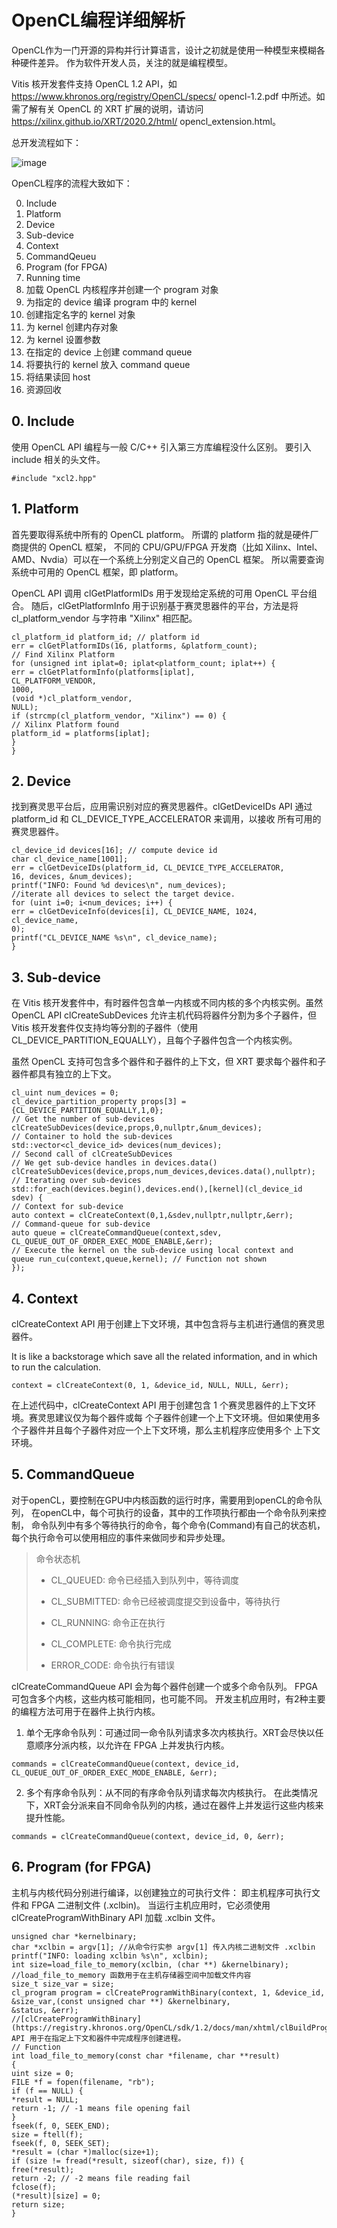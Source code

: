 # OpenCL编程详细解析

OpenCL作为一门开源的异构并行计算语言，设计之初就是使用一种模型来模糊各种硬件差异。
作为软件开发人员，关注的就是编程模型。

Vitis 核开发套件支持 OpenCL 1.2 API，如 https://www.khronos.org/registry/OpenCL/specs/
opencl-1.2.pdf 中所述。如需了解有关 OpenCL 的 XRT 扩展的说明，请访问 https://xilinx.github.io/XRT/2020.2/html/
opencl_extension.html。

总开发流程如下：

![image](https://user-images.githubusercontent.com/49140300/188286801-d314191b-8ede-4f50-bf35-f6cf8cd7b58f.png)

OpenCL程序的流程大致如下：

0. Include
1. Platform
2. Device
3. Sub-device
4. Context
5. CommandQeueu
6. Program (for FPGA)
7. Running time
8. 加载 OpenCL 内核程序并创建一个 program 对象
9. 为指定的 device 编译 program 中的 kernel
10. 创建指定名字的 kernel 对象
11. 为 kernel 创建内存对象
12. 为 kernel 设置参数
13. 在指定的 device 上创建 command queue
14. 将要执行的 kernel 放入 command queue
15. 将结果读回 host
16. 资源回收

## 0. Include

使用 OpenCL API 编程与一般 C/C++ 引入第三方库编程没什么区别。
要引入 include 相关的头文件。

`#include "xcl2.hpp"`

## 1. Platform

首先要取得系统中所有的 OpenCL platform。
所谓的 platform 指的就是硬件厂商提供的 OpenCL 框架，
不同的 CPU/GPU/FPGA 开发商（比如 Xilinx、Intel、AMD、Nvdia）可以在一个系统上分别定义自己的 OpenCL 框架。
所以需要查询系统中可用的 OpenCL 框架，即 platform。

OpenCL API 调用 clGetPlatformIDs 用于发现给定系统的可用 OpenCL 平台组合。
随后，clGetPlatformInfo 用于识别基于赛灵思器件的平台，方法是将 cl_platform_vendor 与字符串 "Xilinx" 相匹配。


```
cl_platform_id platform_id; // platform id
err = clGetPlatformIDs(16, platforms, &platform_count);
// Find Xilinx Platform
for (unsigned int iplat=0; iplat<platform_count; iplat++) {
err = clGetPlatformInfo(platforms[iplat],
CL_PLATFORM_VENDOR,
1000,
(void *)cl_platform_vendor,
NULL);
if (strcmp(cl_platform_vendor, "Xilinx") == 0) {
// Xilinx Platform found
platform_id = platforms[iplat];
}
}
```

## 2. Device

找到赛灵思平台后，应用需识别对应的赛灵思器件。clGetDeviceIDs API 通过 platform_id 和 CL_DEVICE_TYPE_ACCELERATOR 来调用，以接收
所有可用的赛灵思器件。
```
cl_device_id devices[16]; // compute device id
char cl_device_name[1001];
err = clGetDeviceIDs(platform_id, CL_DEVICE_TYPE_ACCELERATOR,
16, devices, &num_devices);
printf("INFO: Found %d devices\n", num_devices);
//iterate all devices to select the target device.
for (uint i=0; i<num_devices; i++) {
err = clGetDeviceInfo(devices[i], CL_DEVICE_NAME, 1024, cl_device_name,
0);
printf("CL_DEVICE_NAME %s\n", cl_device_name);
}
```

## 3. Sub-device

在 Vitis 核开发套件中，有时器件包含单一内核或不同内核的多个内核实例。虽然 OpenCL API
clCreateSubDevices 允许主机代码将器件分割为多个子器件，但 Vitis 核开发套件仅支持均等分割的子器件（使用
CL_DEVICE_PARTITION_EQUALLY），且每个子器件包含一个内核实例。

虽然 OpenCL 支持可包含多个器件和子器件的上下文，但 XRT 要求每个器件和子器件都具有独立的上下文。

```
cl_uint num_devices = 0;
cl_device_partition_property props[3] = {CL_DEVICE_PARTITION_EQUALLY,1,0};
// Get the number of sub-devices
clCreateSubDevices(device,props,0,nullptr,&num_devices);
// Container to hold the sub-devices
std::vector<cl_device_id> devices(num_devices);
// Second call of clCreateSubDevices
// We get sub-device handles in devices.data()
clCreateSubDevices(device,props,num_devices,devices.data(),nullptr);
// Iterating over sub-devices
std::for_each(devices.begin(),devices.end(),[kernel](cl_device_id sdev) {
// Context for sub-device
auto context = clCreateContext(0,1,&sdev,nullptr,nullptr,&err);
// Command-queue for sub-device
auto queue = clCreateCommandQueue(context,sdev,
CL_QUEUE_OUT_OF_ORDER_EXEC_MODE_ENABLE,&err);
// Execute the kernel on the sub-device using local context and
queue run_cu(context,queue,kernel); // Function not shown
});
```

## 4. Context
clCreateContext API 用于创建上下文环境，其中包含将与主机进行通信的赛灵思器件。

It is like a backstorage which save all the related information, 
and in which to run the calculation.

`context = clCreateContext(0, 1, &device_id, NULL, NULL, &err);`

在上述代码中，clCreateContext API 用于创建包含 1 个赛灵思器件的上下文环境。赛灵思建议仅为每个器件或每
个子器件创建一个上下文环境。但如果使用多个子器件并且每个子器件对应一个上下文环境，那么主机程序应使用多个
上下文环境。


## 5. CommandQueue

对于openCL，要控制在GPU中内核函数的运行时序，需要用到openCL的命令队列，
在openCL中，每个可执行的设备，其中的工作项执行都由一个命令队列来控制，
命令队列中有多个等待执行的命令，每个命令(Command)有自己的状态机，
每个执行命令可以使用相应的事件来做同步和异步处理。

>命令状态机
>+ CL_QUEUED: 命令已经插入到队列中，等待调度
>
>+ CL_SUBMITTED: 命令已经被调度提交到设备中，等待执行
>
>+ CL_RUNNING: 命令正在执行
>
>+ CL_COMPLETE: 命令执行完成
>
>+ ERROR_CODE: 命令执行有错误

clCreateCommandQueue API 会为每个器件创建一个或多个命令队列。
FPGA 可包含多个内核，这些内核可能相同，也可能不同。
开发主机应用时，有2种主要的编程方法可用于在器件上执行内核。

1. 单个无序命令队列：可通过同一命令队列请求多次内核执行。XRT会尽快以任意顺序分派内核，以允许在 FPGA
上并发执行内核。

`
commands = clCreateCommandQueue(context, device_id, CL_QUEUE_OUT_OF_ORDER_EXEC_MODE_ENABLE, &err);
`

2. 多个有序命令队列：从不同的有序命令队列请求每次内核执行。
在此类情况下，XRT会分派来自不同命令队列的内核，通过在器件上并发运行这些内核来提升性能。

`commands = clCreateCommandQueue(context, device_id, 0, &err);`

## 6. Program (for FPGA)

主机与内核代码分别进行编译，以创建独立的可执行文件：
即主机程序可执行文件和 FPGA 二进制文件 (.xclbin)。
当运行主机应用时，它必须使用 clCreateProgramWithBinary API 加载 .xclbin 文件。

```
unsigned char *kernelbinary;
char *xclbin = argv[1]; //从命令行实参 argv[1] 传入内核二进制文件 .xclbin
printf("INFO: loading xclbin %s\n", xclbin);
int size=load_file_to_memory(xclbin, (char **) &kernelbinary);
//load_file_to_memory 函数用于在主机存储器空间中加载文件内容
size_t size_var = size;
cl_program program = clCreateProgramWithBinary(context, 1, &device_id,
&size_var,(const unsigned char **) &kernelbinary,
&status, &err); 
//[clCreateProgramWithBinary](https://registry.khronos.org/OpenCL/sdk/1.2/docs/man/xhtml/clBuildProgram.html) API 用于在指定上下文和器件中完成程序创建进程。
// Function
int load_file_to_memory(const char *filename, char **result)
{
uint size = 0;
FILE *f = fopen(filename, "rb");
if (f == NULL) {
*result = NULL;
return -1; // -1 means file opening fail
}
fseek(f, 0, SEEK_END);
size = ftell(f);
fseek(f, 0, SEEK_SET);
*result = (char *)malloc(size+1);
if (size != fread(*result, sizeof(char), size, f)) {
free(*result);
return -2; // -2 means file reading fail
fclose(f);
(*result)[size] = 0;
return size;
}
```






















